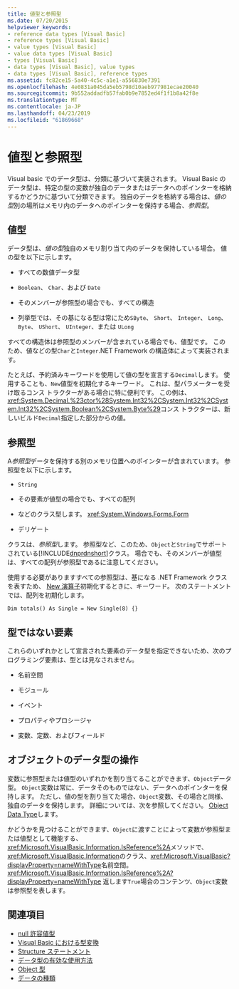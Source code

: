 ```yaml
---
title: 値型と参照型
ms.date: 07/20/2015
helpviewer_keywords:
- reference data types [Visual Basic]
- reference types [Visual Basic]
- value types [Visual Basic]
- value data types [Visual Basic]
- types [Visual Basic]
- data types [Visual Basic], value types
- data types [Visual Basic], reference types
ms.assetid: fc82ce15-5a40-4c5c-a1e1-a556830e7391
ms.openlocfilehash: 4e0831a045da5eb5798d10aeb977981ecae20040
ms.sourcegitcommit: 9b552addadfb57fab0b9e7852ed4f1f1b8a42f8e
ms.translationtype: MT
ms.contentlocale: ja-JP
ms.lasthandoff: 04/23/2019
ms.locfileid: "61869668"
---
```

# <a name="value-types-and-reference-types"></a>値型と参照型
Visual basic でのデータ型は、分類に基づいて実装されます。 Visual Basic のデータ型は、特定の型の変数が独自のデータまたはデータへのポインターを格納するかどうかに基づいて分類できます。 独自のデータを格納する場合は、*値の型*別の場所はメモリ内のデータへのポインターを保持する場合、*参照型*。  
  
## <a name="value-types"></a>値型  
 データ型は、*値の型*独自のメモリ割り当て内のデータを保持している場合。 値の型を以下に示します。  
  
-   すべての数値データ型  
  
-   `Boolean`、 `Char`、および `Date`  
  
-   そのメンバーが参照型の場合でも、すべての構造  
  
-   列挙型では、その基になる型は常にため`SByte`、 `Short`、 `Integer`、 `Long`、 `Byte`、 `UShort`、 `UInteger`、または `ULong`  
  
 すべての構造体は参照型のメンバーが含まれている場合でも、値型です。 このため、値などの型`Char`と`Integer`.NET Framework の構造体によって実装されます。  
  
 たとえば、予約済みキーワードを使用して値の型を宣言する`Decimal`します。 使用することも、`New`値型を初期化するキーワード。 これは、型パラメーターを受け取るコンス トラクターがある場合に特に便利です。 この例は、<xref:System.Decimal.%23ctor%28System.Int32%2CSystem.Int32%2CSystem.Int32%2CSystem.Boolean%2CSystem.Byte%29>コンス トラクターは、新しいビルド`Decimal`指定した部分からの値。  
  
## <a name="reference-types"></a>参照型  
 A*参照型*データを保持する別のメモリ位置へのポインターが含まれています。 参照型を以下に示します。  
  
-   `String`  
  
-   その要素が値型の場合でも、すべての配列  
  
-   などのクラス型します。 <xref:System.Windows.Forms.Form>  
  
-   デリゲート  
  
 クラスは、*参照型*します。 参照型など、このため、`Object`と`String`でサポートされている[!INCLUDE[dnprdnshort](~/includes/dnprdnshort-md.md)]クラス。 場合でも、そのメンバーが値型は、すべての配列が参照型であるに注意してください。  
  
 使用する必要がありますすべての参照型は、基になる .NET Framework クラスを表すため、 [New 演算子](../../../../visual-basic/language-reference/operators/new-operator.md)初期化するときに、キーワード。 次のステートメントでは、配列を初期化します。  
  
```  
Dim totals() As Single = New Single(8) {}  
```  
  
## <a name="elements-that-are-not-types"></a>型ではない要素  
 これらのいずれかとして宣言された要素のデータ型を指定できないため、次のプログラミング要素は、型とは見なされません。  
  
-   名前空間  
  
-   モジュール  
  
-   イベント  
  
-   プロパティやプロシージャ  
  
-   変数、定数、およびフィールド  
  
## <a name="working-with-the-object-data-type"></a>オブジェクトのデータ型の操作  
 変数に参照型または値型のいずれかを割り当てることができます、`Object`データ型。 `Object`変数は常に、データそのものではない、データへのポインターを保持します。 ただし、値の型を割り当てた場合、`Object`変数、その場合と同様、独自のデータを保持します。 詳細については、次を参照してください。 [Object Data Type](../../../../visual-basic/language-reference/data-types/object-data-type.md)します。  
  
 かどうかを見つけることができます、`Object`に渡すことによって変数が参照型または値型として機能する、<xref:Microsoft.VisualBasic.Information.IsReference%2A>メソッドで、<xref:Microsoft.VisualBasic.Information>のクラス、<xref:Microsoft.VisualBasic?displayProperty=nameWithType>名前空間。 <xref:Microsoft.VisualBasic.Information.IsReference%2A?displayProperty=nameWithType> 返します`True`場合のコンテンツ、`Object`変数は参照型を表します。  
  
## <a name="see-also"></a>関連項目

- [null 許容値型](../../../../visual-basic/programming-guide/language-features/data-types/nullable-value-types.md)
- [Visual Basic における型変換](../../../../visual-basic/programming-guide/language-features/data-types/type-conversions.md)
- [Structure ステートメント](../../../../visual-basic/language-reference/statements/structure-statement.md)
- [データ型の有効な使用方法](../../../../visual-basic/programming-guide/language-features/data-types/efficient-use-of-data-types.md)
- [Object 型](../../../../visual-basic/language-reference/data-types/object-data-type.md)
- [データの種類](../../../../visual-basic/programming-guide/language-features/data-types/index.md)
